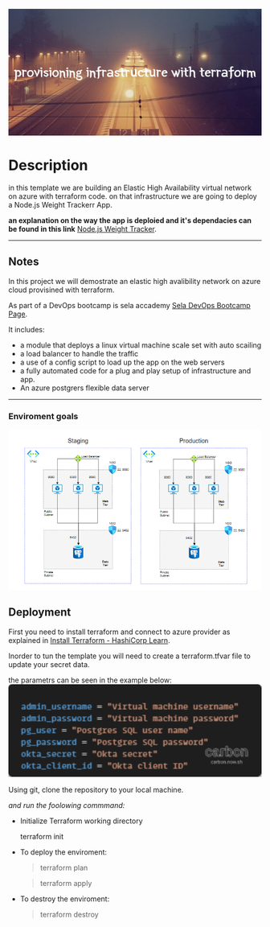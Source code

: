 ![This is an image](provisioning_infrastructure_with_terraform.png)

# Description

in this template we are building an Elastic High Availability
virtual network on azure with terraform code.
on that infrastructure we are going to deploy a Node.js Weight Trackerr App.

**an explanation on the way the app is deploied and it's dependacies can be found in this link** [Node.js Weight Tracker](https://github.com/lihaybs/bootcamp-app.git).

---

## Notes

In this project we will demostrate an elastic high avalibility network on azure cloud provisined with terraform.

As part of a DevOps bootcamp is sela accademy [Sela DevOps Bootcamp Page](https://rhinops.io/bootcamp).

It includes:

- a module that deploys a linux virtual machine scale set with auto scailing
- a load balancer to handle the traffic
- a use of a config script to load up the app on the web servers
- a fully automated code for a plug and play setup of infrastructure and app.
- An azure postgrers flexible data server

---

### Enviroment goals

![Enviroment goals](week-6-envs.png)

## Deployment

First you need to install terraform and connect to azure provider as explained in
[Install Terraform - HashiCorp Learn](https://learn.hashicorp.com/tutorials/terraform/install-cli).

Inorder to tun the template you will need to create a terraform.tfvar file to update your secret data.

the parametrs can be seen in the example below:
![This is an image](2.png)

Using git, clone the repository to your local machine.

_and run the foolowing commmand:_

- Initialize Terraform working directory

  terraform init

- To deploy the enviroment:

  > terraform plan

  > terraform apply

- To destroy the enviroment:

  > terraform destroy
